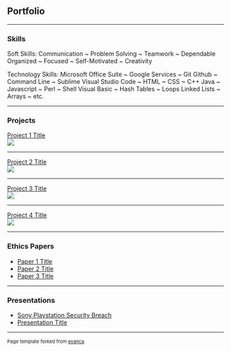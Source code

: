 ## Portfolio

---

### Skills

Soft Skills:
  Communication ~ Problem Solving ~ Teamwork ~ Dependable
  Organized ~ Focused ~ Self-Motivated ~ Creativity
  
Technology Skills: 
  Microsoft Office Suite ~ Google Services ~ Git
  Github ~ Command Line ~ Sublime
  Visual Studio Code ~ HTML ~ CSS ~ C++
  Java ~ Javascript ~ Perl ~ Shell
  Visual Basic ~ Hash Tables ~ Loops
  Linked Lists ~ Arrays ~ etc.
  
---

### Projects

[Project 1 Title](/sample_page)
<br>
<img src="images/dummy_thumbnail.jpg?raw=true"/>

---
[Project 2 Title](/pdf/sample_presentation.pdf)
<br>
<img src="images/dummy_thumbnail.jpg?raw=true"/>

---
[Project 3 Title](http://example.com/)
<br>
<img src="images/dummy_thumbnail.jpg?raw=true"/>

---

[Project 4 Title](http://example.com/)
<br>
<img src="images/dummy_thumbnail.jpg?raw=true"/>

---

### Ethics Papers

- [Paper 1 Title](http://example.com/)
- [Paper 2 Title](http://example.com/)
- [Paper 3 Title](http://example.com/)

---

### Presentations

- [Sony Playstation Security Breach](https://youtu.be/esssEReJ99c)
- [Presentation Title](http://example.com/)

---

<p style="font-size:11px">Page template forked from <a href="https://github.com/evanca/quick-portfolio">evanca</a></p>
<!-- Remove above link if you don't want to attibute -->
